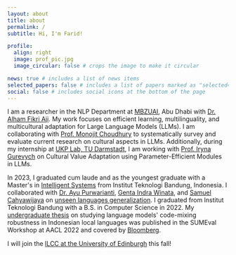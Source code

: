 ```yaml
---
layout: about
title: about
permalink: /
subtitle: Hi, I'm Farid! 

profile:
  align: right
  image: prof_pic.jpg
  image_circular: false # crops the image to make it circular

news: true # includes a list of news items
selected_papers: false # includes a list of papers marked as "selected={true}"
social: false # includes social icons at the bottom of the page
---
```

I am a researcher in the NLP Department at [MBZUAI](https://mbzuai.ac.ae/), Abu Dhabi with [Dr. Alham Fikri Aji](https://afaji.github.io/). My work focuses on efficient learning, multilinguality, and multicultural adaptation for Large Language Models (LLMs). I am collaborating with [Prof. Monojit Choudhury](https://scholar.google.com/citations?hl=en&user=WR1ImCMAAAAJ&view_op=list_works) to systematically survey and evaluate current research on cultural aspects in LLMs. Additionally, during my internship at [UKP Lab, TU Darmstadt](https://www.informatik.tu-darmstadt.de/ukp/ukp_home/index.en.jsp), I am working with [Prof. Iryna Gurevych](https://www.informatik.tu-darmstadt.de/ukp/ukp_home/head_ukp/index.en.jsp) on Cultural Value Adaptation using Parameter-Efficient Modules in LLMs.

In 2023, I graduated cum laude and as the youngest graduate with a Master's in [Intelligent Systems](https://stei.itb.ac.id/program-pasca-sarjana/magister-informatika/) from Institut Teknologi Bandung, Indonesia. I collaborated with [Dr. Ayu Purwarianti](https://www.itb.ac.id/staf/profil/ayu-purwarianti), [Genta Indra Winata](https://gentawinata.com/), and [Samuel Cahyawijaya](https://samuelcahyawijaya.github.io/) on [unseen languages generalization](https://arxiv.org/pdf/2401.06034v2). I graduated from Institut Teknologi Bandung with a B.S. in Computer Science in 2022. My [undergraduate thesis](https://arxiv.org/pdf/2311.12405) on studying language models' code-mixing robustness in Indonesian local languages was published in the SUMEval Workshop at AACL 2022 and covered by [Bloomberg](https://www.bloomberg.com/company/stories/bloombergs-ai-engineering-group-publishes-4-nlp-research-papers-at-aacl-ijcnlp-2022/).

I will join the [ILCC at the University of Edinburgh](https://web.inf.ed.ac.uk/ilcc) this fall!